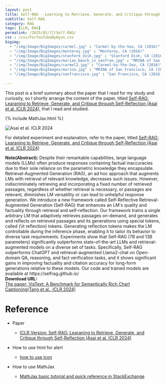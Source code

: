 ```yaml
---
layout: post
title: Self-RAG - Learning to Retrieve, Generate, and Critique through Self-Reflection
subtitle: Self-RAG
category: RAG
tags: [LLM, RAG]
permalink: /2025/02/17/Self-RAG/
css : /css/ForYouTubeByHyun.css
bigimg: 
  - "/img/Image/BigImages/carmel.jpg" : "Carmel-by-the-Sea, CA (2016)"
  - "/img/Image/BigImages/monterey.jpg" : "Monterey, CA (2016)"
  - "/img/Image/BigImages/stanford_dish.jpg" : "Stanford Dish, CA (2016)"
  - "/img/Image/BigImages/marian_beach_in_sanfran.jpg" : "MRINA of San Francisco, CA (2016)"
  - "/img/Image/BigImages/carmel2.jpg" : "Carmel-by-the-Sea, CA (2016)"
  - "/img/Image/BigImages/marina.jpg" : "MRINA of San Francisco, CA (2016)"
  - "/img/Image/BigImages/sanfrancisco.jpg" : "San Francisco, CA (2016)"
  
---
```


This post is a brief summary about the paper that I read for my study and curiosity, so I shortly arrange the content of the paper, titled [Self-RAG: Learaning to Retrieve, Generate, and Critique through Self-Reflection (Asai et al. ICLR 2024)](https://openreview.net/forum?id=hSyW5go0v8), that I read and studied. 

{% include MathJax.html %}


![Asai et al. ICLR 2024]()


For detailed experiment and explanation, refer to the paper, titled [Self-RAG: Learaning to Retrieve, Generate, and Critique through Self-Reflection (Asai et al. ICLR 2024)](https://openreview.net/forum?id=hSyW5go0v8)

<div class="alert alert-info" role="alert"><i class="fa fa-info-circle"></i> <b>Note(Abstract): </b>
Despite their remarkable capabilities, large language models (LLMs) often produce responses containing factual inaccuracies due to their sole reliance on the parametric knowledge they encapsulate. Retrieval-Augmented Generation (RAG), an ad hoc approach that augments LMs with retrieval of relevant knowledge, decreases such issues. However, indiscriminately retrieving and incorporating a fixed number of retrieved passages, regardless of whether retrieval is necessary, or passages are relevant, diminishes LM versatility or can lead to unhelpful response generation. We introduce a new framework called Self-Reflective Retrieval-Augmented Generation (Self-RAG) that enhances an LM's quality and factuality through retrieval and self-reflection. Our framework trains a single arbitrary LM that adaptively retrieves passages on-demand, and generates and reflects on retrieved passages and its generations using special tokens, called {\it reflection} tokens. Generating reflection tokens makes the LM controllable during the inference phase, enabling it to tailor its behavior to diverse task requirements. Experiments show that Self-RAG (7B and 13B parameters) significantly outperforms state-of-the-art LLMs and retrieval-augmented models on a diverse set of tasks. Specifically, Self-RAG outperforms ChatGPT and retrieval-augmented Llama2-chat on Open-domain QA, reasoning, and fact verification tasks, and it shows significant gains in improving factuality and citation accuracy for long-form generations relative to these models. Our code and trained models are available at https://selfrag.github.io/
</div>

<div class="alert alert-success" role="alert"><i class="fa fa-paperclip fa-lg"></i> <b>Download URL: </b><br>
  <a href="https://openreview.net/forum?id=hSyW5go0v8">The paper: VisText: A Benchmark for Semantically Rich Chart Captioning(Tang et al., ICLR 2024)</a></div>

# Reference 

- Paper 
  - [ICLR Version: Self-RAG: Learaning to Retrieve, Generate, and Critique through Self-Reflection (Asai et al. ICLR 2024)](https://openreview.net/forum?id=hSyW5go0v8)
  
- How to use html for alert
  - [how to use icon](http://idratherbewriting.com/documentation-theme-jekyll/mydoc_icons.html)
 
- How to use MathJax 
  - [MathJax basic tutorial and quick reference in StackExchange](https://math.meta.stackexchange.com/questions/5020/mathjax-basic-tutorial-and-quick-reference)

